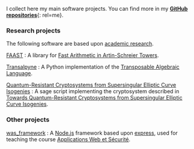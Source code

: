 I collect here my main software projects. You can find more in my
[**GitHub repositories**](https://github.com/defeo?tab=repositories){: rel=me}.


### Research projects

The following software are based upon [academic research](#research).

[FAAST](http://www.prism.uvsq.fr/~dfl/FAAST)
: A library for
	[Fast Arithmetic in Artin-Schreier Towers](http://dx.doi.org/10.1145/1576702.1576722).

[Transalpyne](http://transalpyne.gforge.inria.fr/)
: A Python implementation of the
	[Transposable Algebraic Language](http://dx.doi.org/10.1145/1838599.1838624).

[Quantum-Resistant Cryptosystems from Supersingular Elliptic Curve Isogenies](http://www.prism.uvsq.fr/~dfl/fichiers/pqcrypto11_scripts.tgz)
: A sage script implementing the cryptosystem described in
	[Towards Quantum-Resistant Cryptosystems from Supersingular Elliptic Curve Isogenies](http://dx.doi.org/10.1007/978-3-642-25405-5_2).
    

### Other projects

[was_framework](https://github.com/defeo/was_framework)
: A [Node.js](http://nodejs.org) framework based upon
	[express](http://expressjs.com), used for teaching the course
	[Applications Web et Sécurité](#teaching).

